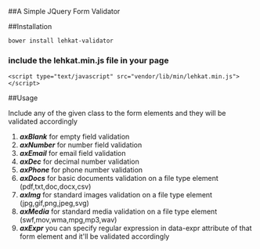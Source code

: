 ##A Simple JQuery Form Validator

##Installation

	bower install lehkat-validator
### include the lehkat.min.js file in your page
```<script type="text/javascript" src="vendor/lib/min/lehkat.min.js"></script>```

##Usage

Include any of the given class to the form elements and they will be validated accordingly

1. ***axBlank***
		for empty field validation
2. ***axNumber***
		for number field validation
3. ***axEmail***
		for email field validation
4. ***axDec***
		for decimal number validation
5. ***axPhone***
		for phone number validation
6. ***axDocs***
		for basic documents validation on a file type element (pdf,txt,doc,docx,csv)
7. ***axImg***
		for standard images validation on a file type element (jpg,gif,png,jpeg,svg)
8. ***axMedia***
		for standard media validation on a file type element (swf,mov,wma,mpg,mp3,wav)
9. ***axExpr***
		you can specify regular expression in data-expr attribute of that form element and it'll be validated accordingly



